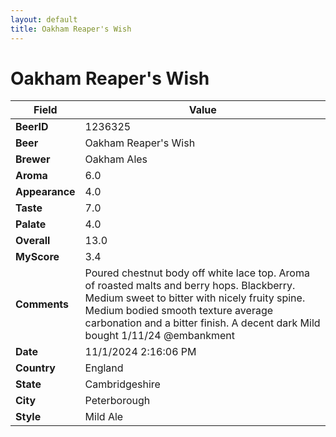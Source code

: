 ```yaml
---
layout: default
title: Oakham Reaper's Wish
---
```


# Oakham Reaper's Wish

| Field         | Value     |
|---------------|-----------|
| **BeerID** | 1236325 |
| **Beer** | Oakham Reaper's Wish |
| **Brewer** | Oakham Ales |
| **Aroma** | 6.0 |
| **Appearance** | 4.0 |
| **Taste** | 7.0 |
| **Palate** | 4.0 |
| **Overall** | 13.0 |
| **MyScore** | 3.4 |
| **Comments** | Poured chestnut body off white lace top.  Aroma of roasted malts and berry hops.  Blackberry.  Medium sweet to bitter with nicely fruity spine.  Medium bodied smooth texture average carbonation and a bitter finish. A decent dark Mild bought 1/11/24 @embankment  |
| **Date** | 11/1/2024 2:16:06 PM |
| **Country** | England |
| **State** | Cambridgeshire |
| **City** | Peterborough |
| **Style** | Mild Ale |
